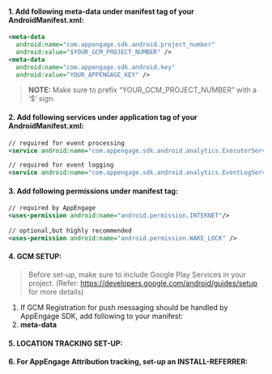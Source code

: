 #### 1. Add following meta-data under manifest tag of your AndroidManifest.xml:
```xml
<meta-data
  android:name="com.appengage.sdk.android.project_number"
  android:value="$YOUR_GCM_PROJECT_NUMBER" />
<meta-data
  android:name="com.appengage.sdk.android.key"
  android:value="YOUR_APPENGAGE_KEY" />
```
> **NOTE:** Make sure to prefix “YOUR_GCM_PROJECT_NUMBER” with a ‘$’ sign.

#### 2. Add following services under application tag of your AndroidManifest.xml:
```xml
// required for event processing
<service android:name="com.appengage.sdk.android.analytics.ExecutorService" /> 

// required for event logging
<service android:name="com.appengage.sdk.android.analytics.EventLogService" />
```

#### 3. Add following permissions under manifest tag:
```xml
// required by AppEngage
<uses-permission android:name="android.permission.INTERNET"/>
        
// optional,but highly recommended
<uses-permission android:name="android.permission.WAKE_LOCK" />  
```

#### 4. GCM SETUP:
> Before set-up, make sure to include Google Play Services in your project.
(Refer: https://developers.google.com/android/guides/setup for more details)
1. If GCM Registration for push messaging should be handled by AppEngage SDK, add following to your manifest:
  1. **meta-data**

#### 5. LOCATION TRACKING SET-UP:
#### 6. For AppEngage Attribution tracking, set-up an INSTALL-REFERRER:

